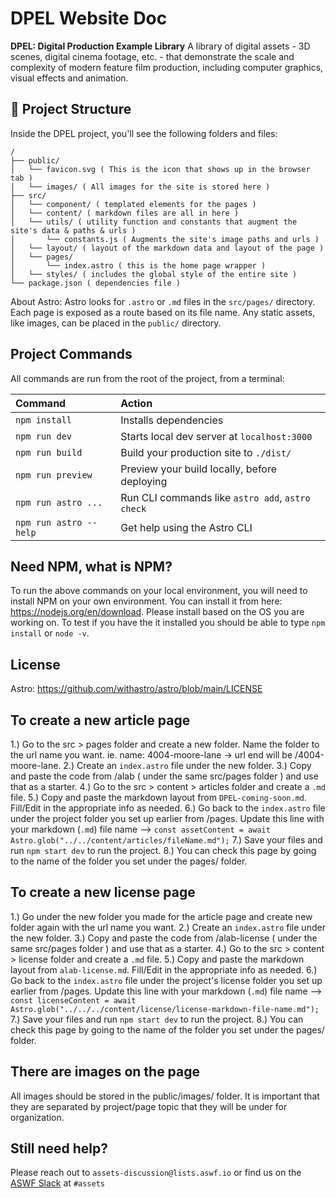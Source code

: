 # DPEL Website Doc

**DPEL: Digital Production Example Library**
A library of digital assets - 3D scenes, digital cinema footage, etc. - that demonstrate the scale and complexity of modern feature film production, including computer graphics, visual effects and animation.

## 🚀 Project Structure

Inside the DPEL project, you'll see the following folders and files:

```
/
├── public/
│   └── favicon.svg ( This is the icon that shows up in the browser tab )
│   └── images/ ( All images for the site is stored here )
├── src/
│   └── component/ ( templated elements for the pages )
│   └── content/ ( markdown files are all in here )
│   └── utils/ ( utility function and constants that augment the site's data & paths & urls )
│       └── constants.js ( Augments the site's image paths and urls )
│   └── layout/ ( layout of the markdown data and layout of the page )
│   └── pages/ 
│       └── index.astro ( this is the home page wrapper )
│   └── styles/ ( includes the global style of the entire site )
└── package.json ( dependencies file )
```

About Astro: 
Astro looks for `.astro` or `.md` files in the `src/pages/` directory. Each page is exposed as a route based on its file name.
Any static assets, like images, can be placed in the `public/` directory.

## Project Commands
All commands are run from the root of the project, from a terminal:

| Command                | Action                                           |
| :--------------------- | :----------------------------------------------- |
| `npm install`          | Installs dependencies                            |
| `npm run dev`          | Starts local dev server at `localhost:3000`      |
| `npm run build`        | Build your production site to `./dist/`          |
| `npm run preview`      | Preview your build locally, before deploying     |
| `npm run astro ...`    | Run CLI commands like `astro add`, `astro check` |
| `npm run astro --help` | Get help using the Astro CLI                     |

## Need NPM, what is NPM?
To run the above commands on your local environment, you will need to install NPM on your own environment.
You can install it from here: https://nodejs.org/en/download.
Please install based on the OS you are working on.
To test if you have the it installed you should be able to type ```npm install``` or ```node -v```.

## License
Astro: https://github.com/withastro/astro/blob/main/LICENSE

## To create a new article page
1.) Go to the src > pages folder and create a new folder.
    Name the folder to the url name you want. ie. name: 4004-moore-lane -> url end will be /4004-moore-lane.
2.) Create an `index.astro` file under the new folder.
3.) Copy and paste the code from /alab ( under the same src/pages folder ) and use that as a starter.
4.) Go to the src > content > articles folder and create a `.md` file.
5.) Copy and paste the markdown layout from `DPEL-coming-soon.md`. Fill/Edit in the appropriate info as needed.
6.) Go back to the `index.astro` file under the project folder you set up earlier from /pages. Update this line with your markdown (`.md`) file name --> `const assetContent = await Astro.glob("../../content/articles/fileName.md");`
7.) Save your files and run `npm start dev` to run the project.
8.) You can check this page by going to the name of the folder you set under the pages/ folder.

## To create a new license page
1.) Go under the new folder you made for the article page and create new folder again with the url name you want.
2.) Create an `index.astro` file under the new folder.
3.) Copy and paste the code from /alab-license ( under the same src/pages folder ) and use that as a starter.
4.) Go to the src > content > license folder and create a `.md` file.
5.) Copy and paste the markdown layout from `alab-license.md`. Fill/Edit in the appropriate info as needed.
6.) Go back to the `index.astro` file under the project's license folder you set up earlier from /pages. Update this line with your markdown (`.md`) file name --> `const licenseContent = await Astro.glob("../../../content/license/license-markdown-file-name.md");`
7.) Save your files and run `npm start dev` to run the project.
8.) You can check this page by going to the name of the folder you set under the pages/ folder.

## There are images on the page
All images should be stored in the public/images/ folder. It is important that they are separated by project/page topic that they will be under for organization. 

## Still need help? 
Please reach out to `assets-discussion@lists.aswf.io` or find us on the [ASWF Slack](https://slack.aswf.io/) at `#assets`
